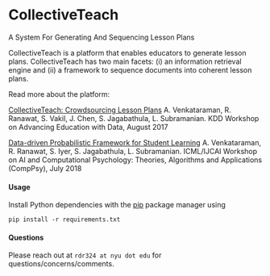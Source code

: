 CollectiveTeach
============

A System For Generating And Sequencing Lesson Plans


CollectiveTeach is a platform that enables educators to generate lesson plans. CollectiveTeach has two main facets: (i) an information retrieval engine and (ii) a framework to sequence documents into coherent lesson plans.

Read more about the platform:

[CollectiveTeach: Crowdsourcing Lesson Plans](https://rishabhranawat.github.io/public/documents/kdd_collective_teach.pdf)
A. Venkataraman, R. Ranawat, S. Vakil, J. Chen, S. Jagabathula, L. Subramanian. KDD Workshop on Advancing Education with Data, August 2017

[Data-driven Probabilistic Framework for Student Learning](https://rishabhranawat.github.io/public/documents/icml_data_driven_student.pdf)
A. Venkataraman, R. Ranawat, S. Iyer, S. Jagabathula, L. Subramanian. ICML/IJCAI Workshop on AI and Computational Psychology: Theories, Algorithms and Applications (CompPsy), July 2018

#### Usage
Install Python dependencies with the [pip](https://pip.pypa.io/en/stable/installing/) package
manager using

```
pip install -r requirements.txt
```

#### Questions
Please reach out at `rdr324 at nyu dot edu` for questions/concerns/comments.